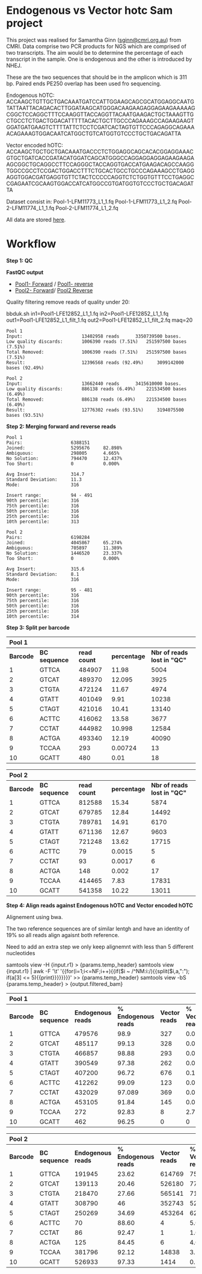 # Endogenous vs Vector hotc Sam project

This project was realised for Samantha Ginn (sginn@cmri.org.au) from CMRI. Data comprise two PCR products for NGS which are comprised of two transcripts. The aim would be to determine the percentage of each transcript in the sample. One is endogenous and the other is introduced by NHEJ.

These are the two sequences that should be in the amplicon which is 311 bp. Paired ends PE250 overlap has been used fro sequencing.

Endogenous hOTC: 
ACCAAGCTGTTGCTGACAAATGATCCATTGGAAGCAGCGCATGGAGGCAATGTATTAATTACAGACACTTGGATAAGCATGGGACAAGAAGAGGAGAAGAAAAAGCGGCTCCAGGCTTTCCAAGGTTACCAGGTTACAATGAAGACTGCTAAAGTTGCTGCCTCTGACTGGACATTTTTACACTGCTTGCCCAGAAAGCCAGAAGAAGTGGATGATGAAGTCTTTTATTCTCCTCGATCACTAGTGTTCCCAGAGGCAGAAAACAGAAAGTGGACAATCATGGCTGTCATGGTGTCCCTGCTGACAGATTA

Vector encoded hOTC: 
ACCAAGCTGCTGCTGACAAATGACCCTCTGGAGGCAGCACACGGAGGAAACGTGCTGATCACCGATACATGGATCAGCATGGGCCAGGAGGAGGAGAAGAAGAAGCGGCTGCAGGCCTTCCAGGGCTACCAGGTGACCATGAAGACAGCCAAGGTGGCCGCCTCCGACTGGACCTTTCTGCACTGCCTGCCCAGAAAGCCTGAGGAGGTGGACGATGAGGTGTTCTACTCCCCCAGGTCTCTGGTGTTTCCTGAGGCCGAGAATCGCAAGTGGACCATCATGGCCGTGATGGTGTCCCTGCTGACAGATTA

Dataset consist in:
Pool-1-LFM11773_L1_1.fq Pool-1-LFM11773_L1_2.fq
Pool-2-LFM11774_L1_1.fq Pool-2-LFM11774_L1_2.fq


All data are stored [here](https://csiroau-my.sharepoint.com/:f:/r/personal/kle065_csiro_au/Documents/CMRI%20projects/Sam/January_2024?csf=1&web=1&e=KJTdst).

# Workflow

**Step 1: QC**

**FastQC output**
- [Pool1- Forward](https://github.com/annehklein/Endogenous_vs_Vector_hoTC_January2024/blob/main/Pool-1-LFM11773_L1_1_fastqc.html) / [Pool1- reverse](https://github.com/annehklein/Endogenous_vs_Vector_hoTC_January2024/blob/main/Pool-1-LFM11773_L1_2_fastqc.html)
- [Pool2- Forward](https://github.com/annehklein/Endogenous_vs_Vector_hoTC_January2024/blob/main/Pool-2-LFM11774_L1_1_fastqc.html)/ [Pool2 Reverse](https://github.com/annehklein/Endogenous_vs_Vector_hoTC_January2024/blob/main/Pool-2-LFM11774_L1_2_fastqc.html)


Quality filtering remove reads of quality under 20:

bbduk.sh in1=Pool1-LFE12852_L1_1.fq in2=Pool1-LFE12852_L1_1.fq out1=Pool1-LFE12852_L1_filt_1.fq out2=Pool1-LFE12852_L1_filt_2.fq maq=20
```
Pool 1
Input:                  	13402958 reads 		3350739500 bases.
Low quality discards:   	1006390 reads (7.51%) 	251597500 bases (7.51%)
Total Removed:          	1006390 reads (7.51%) 	251597500 bases (7.51%)
Result:                 	12396568 reads (92.49%) 	3099142000 bases (92.49%)

```
```
Pool 2
Input:                  	13662440 reads 		3415610000 bases.
Low quality discards:   	886138 reads (6.49%) 	221534500 bases (6.49%)
Total Removed:          	886138 reads (6.49%) 	221534500 bases (6.49%)
Result:                 	12776302 reads (93.51%) 	3194075500 bases (93.51%)
```

**Step 2: Merging forward and reverse reads**

```
Pool 1
Pairs:               	6388151
Joined:              	5295676   	82.898%
Ambiguous:           	298005   	4.665%
No Solution:         	794470   	12.437%
Too Short:           	0       	0.000%

Avg Insert:          	314.7
Standard Deviation:  	11.3
Mode:                	316

Insert range:        	94 - 491
90th percentile:     	316
75th percentile:     	316
50th percentile:     	316
25th percentile:     	316
10th percentile:     	313
```
```
Pool 2
Pairs:               	6198284
Joined:              	4045867   	65.274%
Ambiguous:           	705897   	11.389%
No Solution:         	1446520   	23.337%
Too Short:           	0       	0.000%

Avg Insert:          	315.6
Standard Deviation:  	8.1
Mode:                	316

Insert range:        	95 - 481
90th percentile:     	316
75th percentile:     	316
50th percentile:     	316
25th percentile:     	316
10th percentile:     	314
```


**Step 3: Split per barcode**

|**Pool 1**|||||
|:-----------|:-----------|:-----------|:-----------|:-----------|
|**Barcode**|**BC sequence** 	|**read count**|**percentage**|**Nbr of reads lost in "QC"**|
|1|	GTTCA	|484907	|11.98|5004|
|2	|GTCAT	|489370	|12.095|3925|
|3|	CTGTA|	472124|	11.67|4974|
|4	|GTATT|	401049|	9.91|10238|
|5|	CTAGT|	421016	|10.41|13140|
|6	|ACTTC|	416062	|13.58|3677|
|7	|CCTAT|	444982|	10.998|12584|
|8	|ACTGA|	493340|	12.19|40090|
|9	|TCCAA|	293	|0.00724|13|
|10	|GCATT|	480|	0.01|18|
		
|**Pool 2**|||||
|:-----------|:-----------|:-----------|:-----------|:-----------|
|**Barcode**|**BC sequence** 	|**read count**|**percentage**|**Nbr of reads lost in "QC"**|
|1|	GTTCA|	812588|	15.34|5874|
|2	|GTCAT|	679785|	12.84|14492|
|3|	CTGTA|	789781|	14.91|6170|
|4|	GTATT|	671136|	12.67|9603|
|5|	CTAGT|	721248	|13.62|17715|
|6	|ACTTC	|79|	0.0015|5|
|7	|CCTAT|	93|	0.0017|6|
|8|	ACTGA|	148|	0.002|17|
|9	|TCCAA|	414465	|7.83|17831|
|10	|GCATT	|541358|	10.22|13011|

				


**Step 4: Align reads against Endogenous hOTC and Vector encoded hOTC**

Alignement using bwa.

The two reference sequences are of similar lentgh and have an identity of 19% so all reads align agaisnt both reference.

Need to add an extra step we only keep alignemnt with less than 5 different nucleotides

samtools view -H {input.r1} > {params.temp_header}
samtools view {input.r1} | awk -F '\t' '{{for(i=1;i<=NF;i++){{if($i ~ /^NM:i:/){{split($i,a,":"); if(a[3] <= 5){{print}}}}}}}}' >> {params.temp_header}
samtools view -bS {params.temp_header} > {output.filtered_bam}

|**Pool 1**|||||||
|:-----------|:-----------|:-----------|:-----------|:-----------|:-----------|:-----------|
|**Barcode**|**BC sequence** 	|**Endogenous reads**	|	**% Endogenous reads**	|**Vector reads**	|	**% Vector reads**	|
|1	|GTTCA|			479576	|98.9		|327	|0.067|
|2|	GTCAT|			485117|	99.13	|	328|	0.067|
|3|	CTGTA|			466857|	98.88|		293|	0.06|
|4	|GTATT|			390549	|97.38	|	262	|0.06|
|5	|CTAGT|		407200|	96.72		|676|	0.16|
|6	|ACTTC|			412262|	99.09	|	123|	0.029|
|7	|CCTAT|	432029|	97.089|		369|	0.08|
|8|	ACTGA|	453105|	91.84	|	145|	0.029|
|9	|TCCAA|	272|92.83	|	8|	2.73|
|10	|GCATT	|		462|	96.25	|	0|	0|

								
|**Pool 2**||||||
|:-----------|:-----------|:-----------|:-----------|:-----------|:-----------|
|**Barcode**|**BC sequence** | **Endogenous reads**	|	**% Endogenous reads**	|**Vector reads**	|	**% Vector reads**	|
|1|	GTTCA|	191945|23.62	|	614769|	75.65|
|2|	GTCAT	|139113|	20.46	|526180|	77.4|
|3|	CTGTA|	218470	|27.66	|	565141|	71.55|
|4|	GTATT|	308790|46	|	352743|	52.55|
|5	|CTAGT|		250269|	34.69		|453264|	62.84|
|6	|ACTTC|			70|	88.60	|	4|	5.06|
|7	|CCTAT|	86|	92.47|		1|1.075|
|8|	ACTGA|	125	|84.45	|6|	4.05|
|9	|TCCAA|	381796|	92.12	|	14838|	3.58|
|10|	GCATT	|526933|97.33	|1414	|0.26|
										


